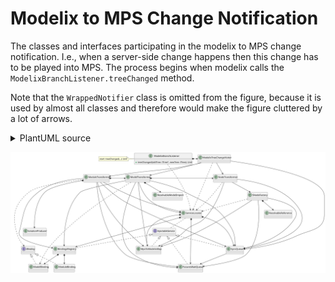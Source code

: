 # Modelix to MPS Change Notification

The classes and interfaces participating in the modelix to MPS change notification. I.e., when a server-side change happens then this change has to be played into MPS. The process begins when modelix calls the `ModelixBranchListener.treeChanged` method.

Note that the `WrappedNotifier` class is omitted from the figure, because it is used by almost all classes and therefore would make the figure cluttered by a lot of arrows.

<details>
<summary>PlantUML source</summary>
<pre>
@startuml
'Entities'
class ModelixBranchListener {
+ treeChanged(oldTree: ITree?, newTree: ITree): Unit
}

class "ModelixTreeChangeVisitor" as modelixTreeChangeVisitor

interface "IBinding" as iBinding
class "ModelBinding" as modelBinding
class "ModuleBinding" as moduleBinding

interface "InjectableService" as injectableService
class "ServiceLocator" as serviceLocator
class "BindingsRegistry" as bindingsRegistry
class "SyncQueue" as syncQueue
class "FuturesWaitQueue" as futuresWaitQueue
class "MpsToModelixMap" as nodeMap

class "ModuleTransformer" as moduleTransformer
class "ModelTransformer" as modelTransformer
class "NodeTransformer" as nodeTransformer

class "SolutionProducer" as solutionProducer
class "SNodeFactory" as sNodeFactory

class "ResolvableModelImport" as resolvableModelImport
class "ResolvableReference" as resolvableReference

'Relations'
injectableService <|.. bindingsRegistry
injectableService <|.. syncQueue
injectableService <|.. futuresWaitQueue
injectableService <|.. nodeMap

serviceLocator *--> bindingsRegistry
serviceLocator *--> syncQueue
serviceLocator *--> futuresWaitQueue
serviceLocator *--> nodeMap
serviceLocator .. injectableService

iBinding <|.. modelBinding
iBinding <|.. moduleBinding

bindingsRegistry *--> modelBinding
bindingsRegistry *--> moduleBinding

moduleTransformer --> serviceLocator
moduleTransformer --> bindingsRegistry
moduleTransformer *-> modelTransformer
moduleTransformer --> syncQueue
moduleTransformer --> futuresWaitQueue
moduleTransformer --> nodeMap
moduleTransformer *----> solutionProducer
moduleTransformer ..> iBinding

modelTransformer *-> nodeTransformer
modelTransformer --> bindingsRegistry
modelTransformer --> serviceLocator
modelTransformer --> syncQueue
modelTransformer --> futuresWaitQueue
modelTransformer --> nodeMap
modelTransformer ..> modelBinding
modelTransformer *--> resolvableModelImport

nodeTransformer ..> serviceLocator
nodeTransformer --> syncQueue
nodeTransformer --> nodeMap
nodeTransformer --> sNodeFactory

sNodeFactory ..> serviceLocator
sNodeFactory --> syncQueue
sNodeFactory --> futuresWaitQueue
sNodeFactory *--> resolvableReference
sNodeFactory --> nodeMap

syncQueue --> futuresWaitQueue

ModelixBranchListener ..> serviceLocator
ModelixBranchListener *-> modelixTreeChangeVisitor

modelixTreeChangeVisitor ..> serviceLocator
modelixTreeChangeVisitor --> syncQueue
modelixTreeChangeVisitor --> nodeTransformer
modelixTreeChangeVisitor --> modelTransformer
modelixTreeChangeVisitor --> moduleTransformer

'Notes'
note left of ModelixBranchListener: start: treeChanged(...): Unit

@enduml
</pre>
</details>

![](Modelix-to-MPS-Change-Notification.svg)

